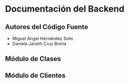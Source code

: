 # Documentación del Backend

## Autores del Código Fuente
- Miguel Ángel Hernández Solís
- Daniela Janeth Cruz Breña

## Módulo de Clases 

## Módulo de Clientes
